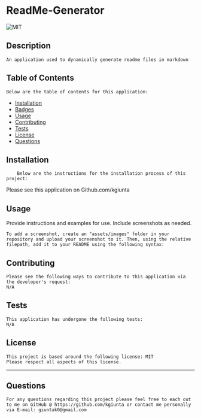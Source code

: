 # ReadMe-Generator 
![MIT](https://img.shields.io/badge/MIT-Badge-blue)  

## Description
   
    An application used to dynamically generate readme files in markdown
    
   
## Table of Contents
   
    Below are the table of contents for this application:
   
- [Installation](#installation)
- [Badges](#badges)
- [Usage](#usage)
- [Contributing](#contributing)
- [Tests](#tests)
- [License](#license)
- [Questions](#questions)
   
## Installation
   
        Below are the instructions for the installation process of this project:
   Please see this application on Github.com/kgiunta


## Usage
   
   Provide instructions and examples for use. Include screenshots as needed.
   
    To add a screenshot, create an "assets/images" folder in your repository and upload your screenshot to it. Then, using the relative filepath, add it to your README using the following syntax:
   
## Contributing
   
    Please see the following ways to contribute to this application via the developer's request:
    N/A

## Tests
    This application has undergone the following tests:
    N/A
   
## License
   
    This project is based around the following license: MIT 
    Please respect all aspects of this license.
   
   ---
   
## Questions
   
    For any questions regarding this project please feel free to each out to me on GitHub @ https://github.com/kgiunta or contact me personally via E-mail: giuntak0@gmail.com